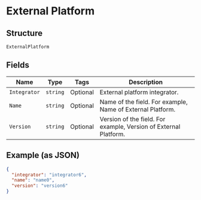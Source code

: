 
# External Platform

## Structure

`ExternalPlatform`

## Fields

| Name | Type | Tags | Description |
|  --- | --- | --- | --- |
| `Integrator` | `string` | Optional | External platform integrator. |
| `Name` | `string` | Optional | Name of the field. For example, Name of External Platform. |
| `Version` | `string` | Optional | Version of the field. For example, Version of External Platform. |

## Example (as JSON)

```json
{
  "integrator": "integrator6",
  "name": "name0",
  "version": "version6"
}
```

